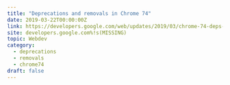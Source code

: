 ```yaml
---
title: "Deprecations and removals in Chrome 74"
date: 2019-03-22T00:00:00Z
link: https://developers.google.com/web/updates/2019/03/chrome-74-deps-rems?utm_medium=RSS&utm_source=hune
site: developers.google.com%!s(MISSING)
topic: Webdev
category:
  - deprecations
  - removals
  - chrome74
draft: false
---
```

